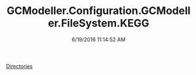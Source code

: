 ﻿---
title: GCModeller.Configuration.GCModeller.FileSystem.KEGG
date: 6/19/2016 11:14:52 AM
---

[Directories](T-GCModeller.Configuration.GCModeller.FileSystem.KEGG.Directories.html)
